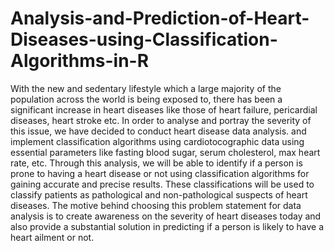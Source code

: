 # Analysis-and-Prediction-of-Heart-Diseases-using-Classification-Algorithms-in-R
With the new and sedentary lifestyle which a large majority of the population across the world is being exposed to, there has been a significant increase in heart diseases like those of heart failure, pericardial diseases, heart stroke etc. In order to analyse and portray the severity of this issue, we have decided to conduct heart disease data analysis. and implement classification algorithms using cardiotocographic data using essential parameters like fasting blood sugar, serum cholesterol, max heart rate, etc. Through this analysis, we will be able to identify if a person is prone to having a heart disease or not using classification algorithms for gaining accurate and precise results. These classifications will be used to classify patients as pathological and non-pathological suspects of heart diseases. The motive behind choosing this problem statement for data analysis is to create awareness on the severity of heart diseases today and also provide a substantial solution in predicting if a person is likely to have a heart ailment or not.

